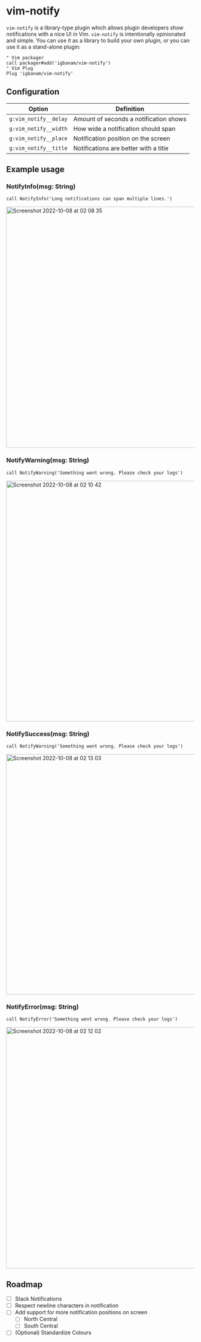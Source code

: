 # vim-notify

`vim-notify` is a library-type plugin which allows plugin developers show notifications with a nice UI in Vim. `vim-notify` is intentionally opinionated and simple. You can use it as a library to build your own plugin, or you can use it as a stand-alone plugin:

```vim
" Vim packager
call packager#add('igbanam/vim-notify')
" Vim Plug
Plug 'igbanam/vim-notify'
```

## Configuration

| Option                | Definition                             |
| ---                   | ---                                    |
| `g:vim_notify__delay` | Amount of seconds a notification shows |
| `g:vim_notify__width` | How wide a notification should span    |
| `g:vim_notify__place` | Notification position on the screen    |
| `g:vim_notify__title` | Notifications are better with a title  |

## Example usage

### NotifyInfo(msg: String)
```vim
call NotifyInfo('Long notifications can span multiple lines.')
```
<img width="643" alt="Screenshot 2022-10-08 at 02 08 35" src="https://user-images.githubusercontent.com/390059/194682938-e6e8fc3f-3e83-4468-87a6-23889f4a074a.png">

### NotifyWarning(msg: String)
```vim
call NotifyWarning('Something went wrong. Please check your logs')
```
<img width="642" alt="Screenshot 2022-10-08 at 02 10 42" src="https://user-images.githubusercontent.com/390059/194682941-bd4ab00d-e7b1-413c-beac-e90a67eefc40.png">

### NotifySuccess(msg: String)
```vim
call NotifyWarning('Something went wrong. Please check your logs')
```
<img width="641" alt="Screenshot 2022-10-08 at 02 13 03" src="https://user-images.githubusercontent.com/390059/194682945-1c083aea-ec3a-492b-8e4c-f388379f4ad8.png">

### NotifyError(msg: String)
```vim
call NotifyError('Something went wrong. Please check your logs')
```
<img width="644" alt="Screenshot 2022-10-08 at 02 12 02" src="https://user-images.githubusercontent.com/390059/194682944-f9b5f5b2-d9da-4f91-a028-4b42cc66295f.png">

## Roadmap

- [ ] Stack Notifications
- [ ] Respect newline characters in notification
- [ ] Add support for more notification positions on screen
  - [ ] North Central
  - [ ] South Central
- [ ] (Optional) Standardize Colours
